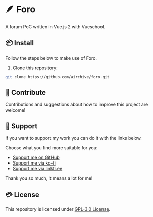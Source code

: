 # 🪶 Foro
A forum PoC written in Vue.js 2 with Vueschool.

## 📦 Install
Follow the steps below to make use of Foro.

1. Clone this repository:
```bash
git clone https://github.com/airchive/foro.git
```

## 🤝 Contribute
Contributions and suggestions about how to improve this project are welcome!

## 💚 Support
If you want to support my work you can do it with the links below.

Choose what you find more suitable for you:
- [Support me on GitHub](https://github.com/sponsors/Airscripts)
- [Support me via ko-fi](https://ko-fi.com/airscript)
- [Support me via linktr.ee](https://linktr.ee/airscript)

Thank you so much, it means a lot for me!

## 💳 License  
This repository is licensed under [GPL-3.0 License](https://github.com/airchive/foro/blob/main/LICENSE).
